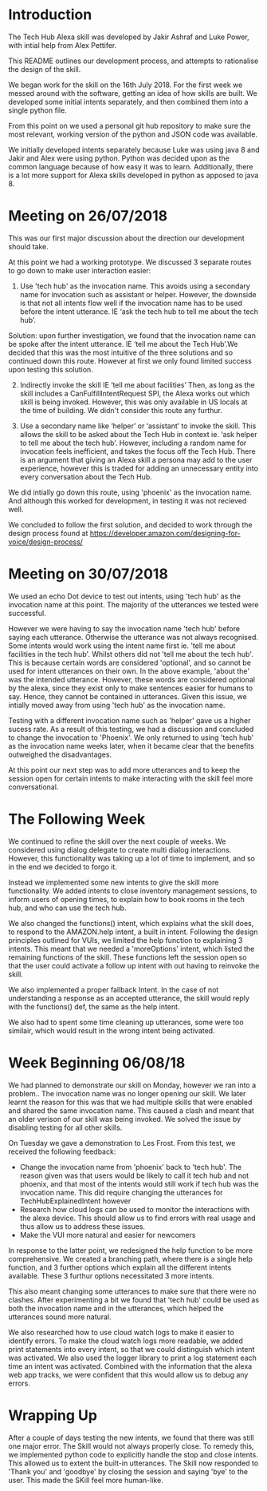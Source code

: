 # Introduction

The Tech Hub Alexa skill was developed by Jakir Ashraf and Luke Power, with intial help from Alex Pettifer. 

This README outlines our development process, and attempts to rationalise the design of the skill. 

We began work for the skill on the 16th July 2018. For the first week we messed around with the software, getting an idea of how skills are built. We developed some initial intents separately, and then combined them into a single python file. 

From this point on we used a personal git hub repository to make sure the most relevant, working version of the python and JSON code was available.

We initially developed intents separately because Luke was using java 8 and Jakir and Alex were using python. Python was decided upon as the common language because of how easy it was to learn. Additionally, there is a lot more support for Alexa skills developed in python as apposed to java 8.


# Meeting on 26/07/2018

This was our first major discussion about the direction our development should take.

At this point we had a working prototype. We discussed 3 separate routes to go down to make user interaction easier:

1)	Use 'tech hub' as the invocation name. This avoids using a secondary name for invocation such as assistant or helper. However, the downside is that not all intents flow well if the invocation name has to be used before the intent utterance. IE ‘ask the tech hub to tell me about the tech hub’.

Solution: upon further investigation, we found that the invocation name can be spoke after the intent utterance. IE ‘tell me about the Tech Hub’.We decided that this was the most intuitive of the three solutions and so continued down this route. However at first we only found limited success upon testing this solution. 

2)	Indirectly invoke the skill IE ‘tell me about facilities’ Then, as long as the skill includes a CanFulfillIntentRequest SPI, the Alexa works out which skill is being invoked. However, this was only available in US locals at the time of building. We didn't consider this route any furthur.  


3)	Use a secondary name like ‘helper’ or ‘assistant’ to invoke the skill. This allows the skill to be asked about the Tech Hub in context ie. ‘ask helper to tell me about the tech hub’. However, including a random name for invocation feels inefficient, and takes the focus off the Tech Hub. There is an argument that giving an Alexa skill a persona may add to the user experience, however this is traded for adding an unnecessary entity into every conversation about the Tech Hub.

We did intially go down this route, using 'phoenix' as the invocation name. And although this worked for development, in testing it was not recieved well. 

We concluded to follow the first solution, and decided to work through the design process found at https://developer.amazon.com/designing-for-voice/design-process/


# Meeting on 30/07/2018

We used an echo Dot device to test out intents, using 'tech hub' as the invocation name at this point. The majority of the utterances we tested were successful.

However we were having to say the invocation name 'tech hub' before saying each utterance. Otherwise the utterance was not always recognised. Some intents would work using the intent name first ie. 'tell me about facilities in the tech hub'. Whilst others did not 'tell me about the tech hub'. This is because certain words are considered 'optional', and so cannot be used for intent utterances on their own. In the above example, 'about the' was the intended utterance. However, these words are considered optional by the alexa, since they exist only to make sentences easier for humans to say. Hence, they cannot be contained in utterances. Given this issue, we intially moved away from using 'tech hub' as the invocation name.

Testing with a different invocation name such as 'helper' gave us a higher sucess rate. As a result of this testing, we had a discussion and concluded to change the invocation to 'Phoenix'. We only returned to using 'tech hub' as the invocation name weeks later, when it became clear that the benefits outweighed the disadvantages.

At this point our next step was to add more utterances and to keep the session open for certain intents to make interacting with the skill feel more conversational.

# The Following Week

We continued to refine the skill over the next couple of weeks. We considered using dialog.delegate to create multi dialog interactions. However, this functionality was taking up a lot of time to implement, and so in the end we decided to forgo it.

Instead we implemented some new intents to give the skill more functionality. We added intents to close inventory management sessions, to inform users of opening times, to explain how to book rooms in the tech hub, and who can use the tech hub.

We also changed the functions() intent, which explains what the skill does, to respond to the AMAZON.help intent, a built in intent. Following the design principles outlined for VUIs, we limited the help function to explaining 3 intents. This meant that we needed a 'moreOptions' intent, which listed the remaining functions of the skill. These functions left the session open so that the user could activate a follow up intent with out having to reinvoke the skill. 

We also implemented a proper fallback Intent. In the case of not understanding a response as an accepted utterance, the skill would reply with the functions() def, the same as the help intent. 

We also had to spent some time cleaning up utterances, some were too similair, which would result in the wrong intent being activated.

# Week Beginning 06/08/18

We had planned to demonstrate our skill on Monday, however we ran into a problem.. The invocation name was no longer opening our skill. We later learnt the reason for this was that we had multiple skills that were enabled and shared the same invocation name. This caused a clash and meant that an older verison of our skill was being invoked. We solved the issue by disabling testing for all other skills.

On Tuesday we gave a demonstration to Les Frost. From this test, we received the following feedback:

- Change the invocation name from 'phoenix' back to 'tech hub'. The reason given was that users would be likely to call it tech hub and not phoenix, and that most of the intents would still work if tech hub was the invocation name.
This did require changing the utterances for TechHubExplainedIntent however
- Research how cloud logs can be used to monitor the interactions with the alexa device. This should allow us to find errors with real usage and thus allow us to address these issues.
- Make the VUI more natural and easier for newcomers

In response to the latter point, we redesigned the help function to be more comprehensive. We created a branching path, where there is a single help function, and 3 further options which explain all the different intents available. These 3 furthur options necessitated 3 more intents. 

This also meant changing some utterances to make sure that there were no clashes. After experimenting a bit we found that 'tech hub' could be used as both the invocation name and in the utterances, which helped the utterances sound more natural.

We also researched how to use cloud watch logs to make it easier to identify errors. To make the cloud watch logs more readable, we added print statements into every intent, so that we could distinguish which intent was activated. We also used the logger library to print a log statement each time an intent was activated. Combined with the information that the alexa web app tracks, we were confident that this would allow us to debug any errors.

# Wrapping Up

After a couple of days testing the new intents, we found that there was still one major error. The Skill would not always properly close. To remedy this, we implemented python code to explicitly handle the stop and close intents. This allowed us to extent the built-in utterances. The Skill now responded to 'Thank you' and 'goodbye' by closing the session and saying 'bye' to the user. This made the SKill feel more human-like.



